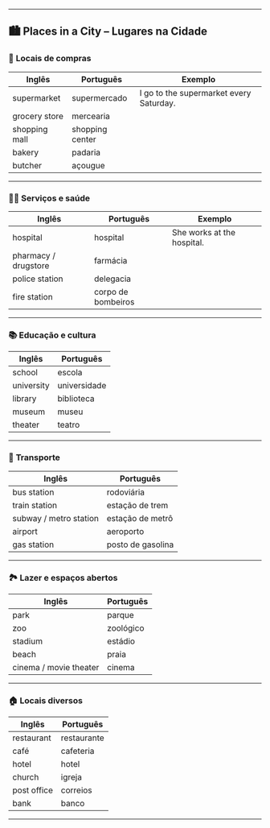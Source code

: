 
---

## 🏙️ **Places in a City – Lugares na Cidade**

### 🛒 **Locais de compras**

|Inglês|Português|Exemplo|
|---|---|---|
|supermarket|supermercado|I go to the supermarket every Saturday.|
|grocery store|mercearia||
|shopping mall|shopping center||
|bakery|padaria||
|butcher|açougue||

---

### 🧑‍⚕️ **Serviços e saúde**

|Inglês|Português|Exemplo|
|---|---|---|
|hospital|hospital|She works at the hospital.|
|pharmacy / drugstore|farmácia||
|police station|delegacia||
|fire station|corpo de bombeiros||

---

### 📚 **Educação e cultura**

|Inglês|Português|
|---|---|
|school|escola|
|university|universidade|
|library|biblioteca|
|museum|museu|
|theater|teatro|

---

### 🚉 **Transporte**

|Inglês|Português|
|---|---|
|bus station|rodoviária|
|train station|estação de trem|
|subway / metro station|estação de metrô|
|airport|aeroporto|
|gas station|posto de gasolina|

---

### 🏞️ **Lazer e espaços abertos**

|Inglês|Português|
|---|---|
|park|parque|
|zoo|zoológico|
|stadium|estádio|
|beach|praia|
|cinema / movie theater|cinema|

---

### 🏠 **Locais diversos**

|Inglês|Português|
|---|---|
|restaurant|restaurante|
|café|cafeteria|
|hotel|hotel|
|church|igreja|
|post office|correios|
|bank|banco|

---

